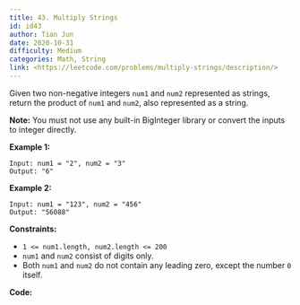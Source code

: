 ```yaml
---
title: 43. Multiply Strings
id: id43
author: Tian Jun
date: 2020-10-31
difficulty: Medium
categories: Math, String
link: <https://leetcode.com/problems/multiply-strings/description/>
---
```


Given two non-negative integers `num1` and `num2` represented as strings,
return the product of `num1` and `num2`, also represented as a string.

**Note:**  You must not use any built-in BigInteger library or convert the
inputs to integer directly.



**Example 1:**
            
	Input: num1 = "2", num2 = "3"    
	Output: "6"    

**Example 2:**
            
	Input: num1 = "123", num2 = "456"    
	Output: "56088"    



**Constraints:**

  * `1 <= num1.length, num2.length <= 200`
  * `num1` and `num2` consist of digits only.
  * Both `num1` and `num2` do not contain any leading zero, except the number `0` itself.


**Code:**
